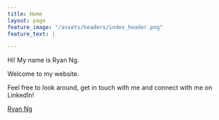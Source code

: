 ```yaml
---
title: Home
layout: page
feature_image: "/assets/headers/index_header.png"
feature_text: |

---
```


Hi! My name is Ryan Ng.

Welcome to my website.

Feel free to look around, get in touch with me and connect with me on LinkedIn!
<div class="LI-profile-badge"  data-version="v1" data-size="medium" data-locale="en_US" data-type="horizontal" data-theme="dark" data-vanity="ryan-k-ng"><a class="LI-simple-link" href='https://www.linkedin.com/in/ryan-k-ng?trk=profile-badge'>Ryan Ng</a></div>
<br>